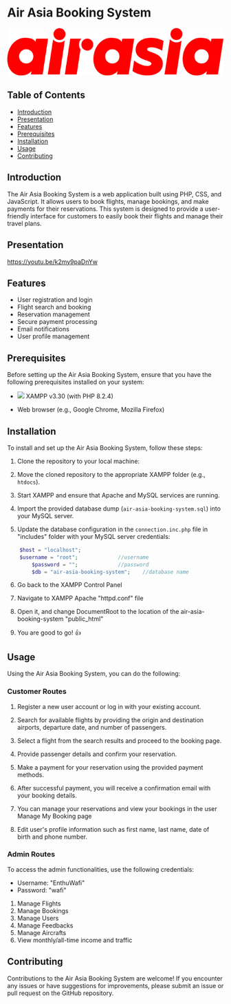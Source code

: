 # Air Asia Booking System

![Air Asia Booking System](./public_html/assets/img/airasiacom_logo.svg)


## Table of Contents

- [Introduction](#introduction)
- [Presentation](#presentation)
- [Features](#features)
- [Prerequisites](#prerequisites)
- [Installation](#installation)
- [Usage](#usage)
- [Contributing](#contributing)

## Introduction

The Air Asia Booking System is a web application built using PHP, CSS, and JavaScript. It allows users to book flights, manage bookings, and make payments for their reservations. This system is designed to provide a user-friendly interface for customers to easily book their flights and manage their travel plans.

## Presentation

https://youtu.be/k2my9paDnYw

## Features

- User registration and login
- Flight search and booking
- Reservation management
- Secure payment processing
- Email notifications
- User profile management

## Prerequisites

Before setting up the Air Asia Booking System, ensure that you have the following prerequisites installed on your system:

- <img src="https://upload.wikimedia.org/wikipedia/en/thumb/7/78/XAMPP_logo.svg/1200px-XAMPP_logo.svg.png" width="5%"> XAMPP v3.30 (with PHP 8.2.4)

- Web browser (e.g., Google Chrome, Mozilla Firefox)

## Installation

To install and set up the Air Asia Booking System, follow these steps:

1. Clone the repository to your local machine:

2. Move the cloned repository to the appropriate XAMPP folder (e.g., `htdocs`).

3. Start XAMPP and ensure that Apache and MySQL services are running.

4. Import the provided database dump (`air-asia-booking-system.sql`) into your MySQL server.

5. Update the database configuration in the `connection.inc.php` file in "includes" folder with your MySQL server credentials:

```php
	$host = "localhost";
	$username = "root"; 			//username
    	$password = "";				//password
    	$db = "air-asia-booking-system";	//database name
```

6. Go back to the XAMPP Control Panel

7. Navigate to XAMPP Apache "httpd.conf" file

8. Open it, and change DocumentRoot to the location of the air-asia-booking-system "public_html"

9. You are good to go! 👍


## Usage

Using the Air Asia Booking System, you can do the following:

### Customer Routes

1. Register a new user account or log in with your existing account.

2. Search for available flights by providing the origin and destination airports, departure date, and number of passengers.

3. Select a flight from the search results and proceed to the booking page.

4. Provide passenger details and confirm your reservation.

5. Make a payment for your reservation using the provided payment methods.

6. After successful payment, you will receive a confirmation email with your booking details.

7. You can manage your reservations and view your bookings in the user Manage My Booking page

8. Edit user's profile information such as first name, last name, date of birth and phone number.

### Admin Routes

To access the admin functionalities, use the following credentials:
- Username: "EnthuWafi"
- Password: "wafi"

1. Manage Flights
2. Manage Bookings
3. Manage Users
4. Manage Feedbacks
5. Manage Aircrafts
6. View monthly/all-time income and traffic

## Contributing

Contributions to the Air Asia Booking System are welcome! If you encounter any issues or have suggestions for improvements, please submit an issue or pull request on the GitHub repository.

